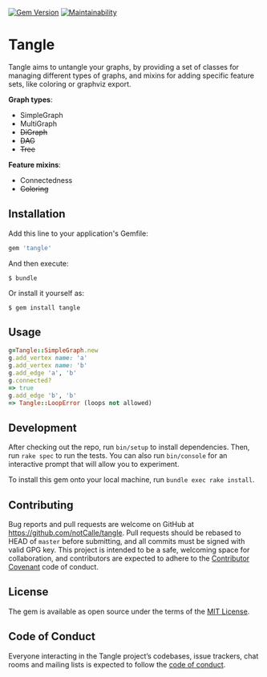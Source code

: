 [![Gem Version](https://badge.fury.io/rb/tangle.svg)](https://badge.fury.io/rb/tangle) [![Maintainability](https://api.codeclimate.com/v1/badges/0d92a4d05b6bb5c06dce/maintainability)](https://codeclimate.com/github/notCalle/ruby-tangle/maintainability)

# Tangle

Tangle aims to untangle your graphs, by providing a set of classes for managing different types of graphs, and mixins for adding specific feature sets, like coloring or graphviz export.

**Graph types**:
 * SimpleGraph
 * MultiGraph
 * ~~DiGraph~~
 * ~~DAG~~
 * ~~Tree~~

**Feature mixins**:
 * Connectedness
 * ~~Coloring~~

## Installation

Add this line to your application's Gemfile:

```ruby
gem 'tangle'
```

And then execute:

    $ bundle

Or install it yourself as:

    $ gem install tangle

## Usage

```ruby
g=Tangle::SimpleGraph.new
g.add_vertex name: 'a'
g.add_vertex name: 'b'
g.add_edge 'a', 'b'
g.connected?
=> true
g.add_edge 'b', 'b'
=> Tangle::LoopError (loops not allowed)
```

## Development

After checking out the repo, run `bin/setup` to install dependencies. Then, run `rake spec` to run the tests. You can also run `bin/console` for an interactive prompt that will allow you to experiment.

To install this gem onto your local machine, run `bundle exec rake install`.

## Contributing

Bug reports and pull requests are welcome on GitHub at https://github.com/notCalle/tangle. Pull requests should be rebased to HEAD of `master` before submitting, and all commits must be signed with valid GPG key. This project is intended to be a safe, welcoming space for collaboration, and contributors are expected to adhere to the [Contributor Covenant](http://contributor-covenant.org) code of conduct.

## License

The gem is available as open source under the terms of the [MIT License](https://opensource.org/licenses/MIT).

## Code of Conduct

Everyone interacting in the Tangle project’s codebases, issue trackers, chat rooms and mailing lists is expected to follow the [code of conduct](https://github.com/notCalle/tangle/blob/master/CODE_OF_CONDUCT.md).

